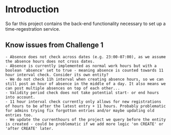 # Introduction
So far this project contains the back-end functionality necessary to set up a time-regestration service.

## Know issues from Challenge 1
    - Absence does not check across dates (e.g. 23:00-07:00), as we assume the absence hours does not cross dates.
    - Absence is currently implemented as normal work hours but with a boolean 'absence' set to true - meaning absence is counted towards 11 hour interval check. Consider its own entity?
    - We do not check 11h interval when creating absence hours, so we can still post an hour of absence in the middle of a day. It also means we can post multiple absences on top of each other...
    - Validity period check does not take potential start- or end hours into account.
    - 11 hour interval check currently only allows for new registrations of hours to be after the latest entry + 11 hours. Probably problematic for admins trying fix forgotton entries and/or maybe updating old entries too.
    - We update the currenthours of the project we query before the entity is created - could be problematic if we add more logic 'on CREATE' or 'after CREATE' later.
